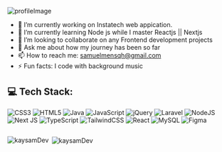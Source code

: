 ![profileImage](https://github.com/sam0560/sam0560/assets/64938042/d7b9c766-fc01-4269-abbe-285dc0025f2f)


- 🔭 I’m currently working on Instatech web appication.
- 🌱 I’m currently learning Node js while I master Reactjs || Nextjs
- 👯 I’m looking to collaborate on any Frontend development projects
- 💬 Ask me about how my journey has been so far
- 📫 How to reach me: samuelmensqh@gmail.com
- ⚡ Fun facts: I code with background music


## 💻 Tech Stack:
![CSS3](https://img.shields.io/badge/css3-%231572B6.svg?style=for-the-badge&logo=css3&logoColor=white) ![HTML5](https://img.shields.io/badge/html5-%23E34F26.svg?style=for-the-badge&logo=html5&logoColor=white) ![Java](https://img.shields.io/badge/java-%23ED8B00.svg?style=for-the-badge&logo=java&logoColor=white) ![JavaScript](https://img.shields.io/badge/javascript-%23323330.svg?style=for-the-badge&logo=javascript&logoColor=%23F7DF1E) ![jQuery](https://img.shields.io/badge/jquery-%230769AD.svg?style=for-the-badge&logo=jquery&logoColor=white) ![Laravel](https://img.shields.io/badge/laravel-%23FF2D20.svg?style=for-the-badge&logo=laravel&logoColor=white) ![NodeJS](https://img.shields.io/badge/node.js-6DA55F?style=for-the-badge&logo=node.js&logoColor=white) ![Next JS](https://img.shields.io/badge/Next-black?style=for-the-badge&logo=next.js&logoColor=white) ![TypeScript](https://img.shields.io/badge/typescript-%23007ACC.svg?style=for-the-badge&logo=typescript&logoColor=white) ![TailwindCSS](https://img.shields.io/badge/tailwindcss-%2338B2AC.svg?style=for-the-badge&logo=tailwind-css&logoColor=white) ![React](https://img.shields.io/badge/react-%2320232a.svg?style=for-the-badge&logo=react&logoColor=%2361DAFB) ![MySQL](https://img.shields.io/badge/mysql-%2300f.svg?style=for-the-badge&logo=mysql&logoColor=white)  	![Figma](https://img.shields.io/badge/Portfolio-%23000000.svg?style=for-the-badge&logo=firefox&logoColor=#FF7139)

<div style="display: flex;">
  <p><img align="left" src="https://github-readme-stats.vercel.app/api/top-langs?username=kaysamDev&show_icons=true&locale=en&layout=compact" alt="kaysamDev" /></p>
  <p>&nbsp;<img align="center" src="https://github-readme-stats.vercel.app/api?username=kaysamDev&show_icons=true&locale=en" alt="kaysamDev" /></p>
</div>
